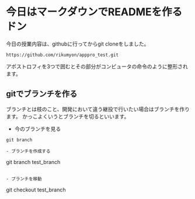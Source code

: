 # 今日はマークダウンでREADMEを作るドン
今日の授業内容は、githubに行ってからgit cloneをしました。
```
https://github.com/rikumyon/apppro_test.git
```
アポストロフィを3つで囲むとその部分がコンピュータの命令のように整形されます。

## gitでブランチを作る
ブランチとは枝のこと、開発において違う継投で行いたい場合はブランチを作ります。
かっこよくいうとブランチを切るといいます。

- 今のブランチを見る
```
git branch

- ブランチを作成する
```
git branch test_branch
```

- ブランチを移動
```
git checkout test_branch
```